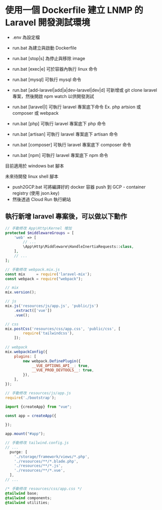 # 使用一個 Dockerfile 建立 LNMP 的 Laravel 開發測試環境

* .env 為設定檔
* run.bat 為建立與啟動 Dockerfile
* run.bat [stop|s] 為停止與移除 image
* run.bat [exec|e] 可於容器內執行 linux 命令
* run.bat [mysql]  可執行 mysql 命令

* run.bat [add-laravel|add|a|dev-laravel|dev|d] 可新增或 git clone laravel 專案，然後開啟 npm watch 以供開發測試
* run.bat [laravel|l] 可執行 laravel 專案底下命令 Ex. php artsion 或 composer 或 webpack
* run.bat [php]       可執行 laravel 專案底下 php      命令
* run.bat [artisan]   可執行 laravel 專案底下 artisan  命令
* run.bat [composer]  可執行 laravel 專案底下 composer 命令
* run.bat [npm]       可執行 laravel 專案底下 npm      命令

目前適用於 windows bat 腳本

未來待開發 linux shell 腳本

* push2GCP.bat 可將編譯好的 docker 容器 push 到 GCP - container registry (使用 json.key)
* 然後透過 Cloud Run 執行網站

## 執行新增 laravel 專案後，可以做以下動作 ##
```php
// 手動修改 App\Http\Kernel 增加
protected $middlewareGroups = [
	'web' => [
	    // ...
	    \App\Http\Middleware\HandleInertiaRequests::class,
	],
	// ...
];
```

```js
// 手動修改 webpack.mix.js
const mix     = require('laravel-mix');
const webpack = require("webpack");

// mix
mix.version();

// js
mix.js('resources/js/app.js', 'public/js')
    .extract(['vue'])
    .vue();

// css
mix.postCss('resources/css/app.css', 'public/css', [
        require('tailwindcss'),
    ]);
    
// webpack
mix.webpackConfig({
    plugins: [
        new webpack.DefinePlugin({
            __VUE_OPTIONS_API__: true,
            __VUE_PROD_DEVTOOLS__: true,
        }),
    ],
});
```

```js
// 手動修改 resources/js/app.js
require('./bootstrap');

import {createApp} from "vue";

const app = createApp({
	
});

app.mount("#app");
```

```js
// 手動修改 tailwind.config.js
// ...
  purge: [
    './storage/framework/views/*.php',
    './resources/**/*.blade.php',
    './resources/**/*.js',
    './resources/**/*.vue',
  ],
// ...
```

```css
/* 手動修改 resources/css/app.css */
@tailwind base;
@tailwind components;
@tailwind utilities;
```